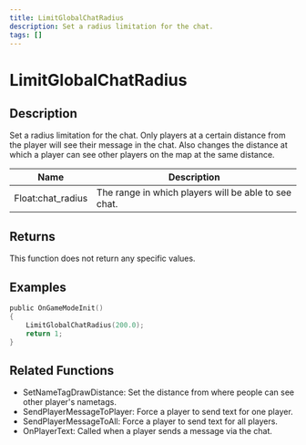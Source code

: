 ```yaml
---
title: LimitGlobalChatRadius
description: Set a radius limitation for the chat.
tags: []
---
```


# LimitGlobalChatRadius

<TagLinks />

## Description

Set a radius limitation for the chat. Only players at a certain distance from the player will see their message in the chat. Also changes the distance at which a player can see other players on the map at the same distance.


| Name | Description |
|------|-------------|
|Float:chat_radius | The range in which players will be able to see chat.|


## Returns

This function does not return any specific values.


## Examples


```c
public OnGameModeInit()
{
    LimitGlobalChatRadius(200.0);
    return 1;
}
```


## Related Functions


-  SetNameTagDrawDistance: Set the distance from where people can see other player's nametags.
-  SendPlayerMessageToPlayer: Force a player to send text for one player.
-  SendPlayerMessageToAll: Force a player to send text for all players.
-  OnPlayerText: Called when a player sends a message via the chat.